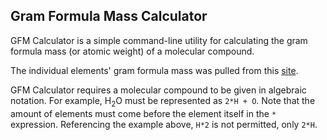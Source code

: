 ## Gram Formula Mass Calculator
GFM Calculator is a simple command-line utility for calculating the gram formula mass (or atomic weight) of a molecular compound.

The individual elements' gram formula mass was pulled from this [site](https://www.angelo.edu/faculty/kboudrea/periodic/structure_mass.htm).

GFM Calculator requires a molecular compound to be given in algebraic notation.
For example, H<sub>2</sub>O must be represented as `2*H + O`.
Note that the amount of elements must come before the element itself in the `*` expression. Referencing the example above, `H*2` is not permitted, only `2*H`.
